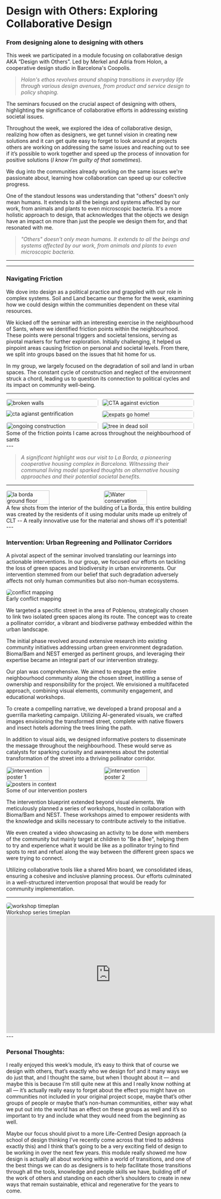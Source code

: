 # **Design with Others: Exploring Collaborative Design**

### From designing alone to designing with others

This week we participated in a module focusing on collaborative design AKA “Design with Others”. Led by Merkel and Adria from Holon, a cooperative design studio in Barcelona's Coopolis. 

> *Holon's ethos revolves around shaping transitions in everyday life through various design avenues, from product and service design to policy shaping.*
> 

The seminars focused on the crucial aspect of designing with others, highlighting the significance of collaborative efforts in addressing existing societal issues.

Throughout the week, we explored the idea of collaborative design, realizing how often as designers, we get tunnel vision in creating new solutions and it can get quite easy to forget to look around at projects others are working on addressing the same issues and reaching out to see if it’s possible to work together and speed up the process of innovation for positive solutions (*I know I’m guilty of that sometimes*). 

We dug into the communities already working on the same issues we're passionate about, learning how collaboration can speed up our collective progress.

One of the standout lessons was understanding that "others" doesn't only mean humans. It extends to all the beings and systems affected by our work, from animals and plants to even microscopic bacteria. It's a more holistic approach to design, that acknowledges that the objects we design have an impact on more than just the people we design them for, and that resonated with me.

> *"Others" doesn't only mean humans. It extends to all the beings and systems affected by our work, from animals and plants to even microscopic bacteria.*
> 

---

<!-- insert images here -->

---

### Navigating Friction

We dove into design as a political practice and grappled with our role in complex systems. Soil and Land became our theme for the week, examining how we could design within the communities dependent on these vital resources.

We kicked off the seminar with an interesting exercise in the neighbourhood of Sants, where we identified friction points within the neighbourhood. These points were personal triggers and societal tensions, serving as pivotal markers for further exploration. Initially challenging, it helped us pinpoint areas causing friction on personal and societal levels. From there, we split into groups based on the issues that hit home for us.

In my group, we largely focused on the degradation of soil and land in urban spaces. The constant cycle of construction and neglect of the environment struck a chord, leading us to question its connection to political cycles and its impact on community well-being.

---
<div class="image-grid">
  <img src="../images/08. Design with others/Frictions/broken walls everywhere.jpg" class="grid-item" alt="broken walls">
  <img src="../images/08. Design with others/Frictions/CTA against eviction.jpg" class="grid-item" alt="CTA against eviction">
  <img src="../images/08. Design with others/Frictions/cta against gentrification.jpg" class="portrait-image" alt="cta agianst gentrification">
  <img src="../images/08. Design with others/Frictions/expats go home.jpg" class="grid-item" alt="expats go home!">
  <img src="../images/08. Design with others/Frictions/ongoing construction.jpg" class="grid-item" alt="ongoing construction">
  <img src="../images/08. Design with others/Frictions/tree planted in dead soil.jpg" class="grid-item" alt="tree in dead soil">
  <!-- Add more images as needed -->
</div>

<!-- CSS Styles -->
<style>
  /* Styles for the image grid container */
  .image-grid {
    display: grid;
    grid-template-columns: repeat(2, 1fr); /* Two columns */
    /*grid-template-columns: repeat(auto-fill, minmax(200px, 1fr));*/ /*use this line of code to create a responsive grid that will place all images in one continuous row - each image will shrink accordignly*/
    grid-gap: 10px;
    /* Additional grid container styles can be added here */
  }

  /* Styles for individual grid items (images) */
  .grid-item {
    width: 100%;
    height: auto;
    object-fit: cover;
    border-radius: 5px; /* Add rounded corners to images */
    /* Additional styles for grid items can be added here */
  }
  /* Styles for portrait images */ /*apply this class to any portrait photo in a grid to crop it to landscape: class="grid-item portrait-image" */
  .portrait-image {
    object-position: center middle; /* Adjust this property to control the cropping of portrait images */
  }
</style>
<figcaption>Some of the friction points I came across throughout the neighbourhood of sants </figcaption>
---


>*A significant highlight was our visit to La Borda, a pioneering cooperative housing complex in Barcelona. Witnessing their communal living model sparked thoughts on alternative housing approaches and their potential societal benefits.*
>
---

<!-- insert images here -->
<div class="image-container">
    <img src="../images/08. Design with others/La Borda/La Borda Ground Floor.jpg" alt="la borda ground floor" class="rounded-image">
    <img src="../images/08. Design with others/La Borda/La Borda Top Floor.jpg" alt="Water conservation" class="rounded-image">
</div>

<style>
/* CSS Styles */
.image-container {
    display: flex; /* Use flexbox to align images horizontally */
    justify-content: space-between; /* Add space between images */
}

.image-container img {
    width: 48%; /* Adjust the width of images as needed */
    height: auto; /* Maintain aspect ratio */
    object-fit: cover; /* Ensure the image covers the container while maintaining aspect ratio */
    border-radius: 5px; /* Add rounded corners to images */
}

.rounded-image {
    border-radius: 5px; /* Apply rounded corners to images with this class */
}
</style>
<figcaption> A few shots from the interior of the building of La Borda, this entire building was created by the residents of it using modular units made up enitrely of CLT -- A really innovative use for the material and shows off it's potential! </figcaption>
---

### Intervention: Urban Regreening and Pollinator Corridors

A pivotal aspect of the seminar involved translating our learnings into actionable interventions. In our group, we focused our efforts on tackling the loss of green spaces and biodiversity in urban environments. Our intervention stemmed from our belief that such degradation adversely affects not only human communities but also non-human ecosystems.

<img src="../images/08. Design with others/Intervention/Soil_Land Intervention - Frame 1.jpg" alt="conflict mapping" style="border-radius: 5px;">

<figcaption>Early conflict mapping</figcaption>


We targeted a specific street in the area of Poblenou, strategically chosen to link two isolated green spaces along its route. The concept was to create a pollinator corridor, a vibrant and biodiverse pathway embedded within the urban landscape.

The initial phase revolved around extensive research into existing community initiatives addressing urban green environment degradation. Bioma/Bam and NEST emerged as pertinent groups, and leveraging their expertise became an integral part of our intervention strategy.

Our plan was comprehensive. We aimed to engage the entire neighbourhood community along the chosen street, instilling a sense of ownership and responsibility for the project. We envisioned a multifaceted approach, combining visual elements, community engagement, and educational workshops.

To create a compelling narrative, we developed a brand proposal and a guerrilla marketing campaign. Utilizing AI-generated visuals, we crafted images envisioning the transformed street, complete with native flowers and insect hotels adorning the trees lining the path.

In addition to visual aids, we designed informative posters to disseminate the message throughout the neighbourhood. These would serve as catalysts for sparking curiosity and awareness about the potential transformation of the street into a thriving pollinator corridor.

<div class="image-container">
    <img src="../images/08. Design with others/Intervention/Sin título-1.jpg" alt="intervention poster 1" class="rounded-image">
    <img src="../images/08. Design with others/Intervention/B.png" alt="intervention poster 2" class="rounded-image">
</div>

<style>
/* CSS Styles */
.image-container {
    display: flex; /* Use flexbox to align images horizontally */
    justify-content: space-between; /* Add space between images */
}

.image-container img {
    width: 48%; /* Adjust the width of images as needed */
    height: auto; /* Maintain aspect ratio */
    object-fit: cover; /* Ensure the image covers the container while maintaining aspect ratio */
    border-radius: 5px; /* Add rounded corners to images */
}

.rounded-image {
    border-radius: 5px; /* Apply rounded corners to images with this class */
}
</style>

<img src="../images/08. Design with others/Intervention/B.png" alt="posters in context" style="border-radius: 5px;">

<figcaption>Some of our intervention posters</figcaption>


The intervention blueprint extended beyond visual elements. We meticulously planned a series of workshops, hosted in collaboration with Bioma/Bam and NEST. These workshops aimed to empower residents with the knowledge and skills necessary to contribute actively to the initiative.

We even created a video showcasing an activity to be done with members of the community but mainly target at children to "Be a Bee", helping them to try and experience what it would be like as a pollinator trying to find spots to rest and refuel along the way between the different green spacs we were trying to connect.

Utilizing collaborative tools like a shared Miro board, we consolidated ideas, ensuring a cohesive and inclusive planning process. Our efforts culminated in a well-structured intervention proposal that would be ready for community implementation.

---

<!-- insert images of intervention, video and frames from the Miro board here -->

<img src="../images/08. Design with others/Intervention/Soil_Land Intervention - Timeplan 1.jpg" alt="workshop timeplan" style="border-radius: 5px;">
<figcaption>Workshop series timeplan</figcaption> 



<iframe width="560" height="315" src="https://www.youtube.com/embed/FUPg-zJ5T0o?si=6kY30SAZuRgZxeTg" title="YouTube video player" frameborder="0" allow="accelerometer; autoplay; clipboard-write; encrypted-media; gyroscope; picture-in-picture; web-share" allowfullscreen></iframe>
---

### Personal Thoughts:

I really enjoyed this week’s module, it’s easy to think that of course we design with others, that’s exactly who we design for! and it many ways we do just that, and I thought the same, but when I thought about it — and maybe this is because I’m still quite new at this and I really know nothing at all — it’s actually really easy to forget about the effect you might have on communities not included in your original project scope, maybe that’s other groups of people or maybe that’s non-human communities, either way what we put out into the world has an effect on these groups as well and it’s so important to try and include what they would need from the beginning as well. 

Maybe our focus should pivot to a more Life-Centred Design approach (a school of design thinking I’ve recently come across that tried to address exactly this) and I think that’s going to be a very exciting field of design to be working in over the next few years. this module really showed me how design is actually all about working within a world of transitions, and one of the best things we can do as designers is to help facilitate those transitions through all the tools, knowledge and people skills we have, building off of the work of others and standing on each other’s shoulders to create in new ways that remain sustainable, ethical and regenerative for the years to come.